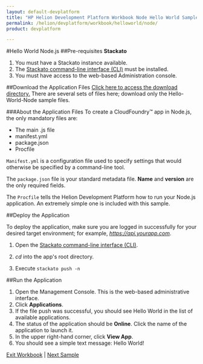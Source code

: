 ```yaml
---
layout: default-devplatform
title: "HP Helion Development Platform Workbook Node Hello World Sample"
permalink: /helion/devplatform/workbook/helloworld/node/
product: devplatform

---
```


#Hello World Node.js
##Pre-requisites
**Stackato**

1. You must have a Stackato instance available. 
2. The  [Stackato command-line interface (CLI)](http://docs.stackato.com/user/client/index.html#client) must be installed. 
3. You must have access to the web-based Administration console.

##Download the Application Files
[Click here to access the download directory.](https://gitlab.gozer.hpcloud.net/developer-experience/sampleapps) There are several sets of files here; download only the Hello-World-Node sample files.

###About the Application Files
To create a CloudFoundry&trade; app in Node.js, the only mandatory files are:

* The main .js file
* manifest.yml
* package.json
* Procfile 

`Manifest.yml` is a configuration file used to specify settings that would otherwise be specified by a command-line tool. 

The `package.json` file is your standard metadata file. **Name** and **version** are the only required fields. 

The `Procfile` tells the Helion Development Platform how to run your Node.js application. An extremely simple one is included with this sample.

##Deploy the Application

To deploy the application, make sure you are logged in successfully for your desired target environment; for example, *https://api.yourapp.com*.

1. Open the  [Stackato command-line interface (CLI)](http://docs.stackato.com/user/client/index.html#client).

2. *cd* into the app's root directory.
3. Execute `stackato push -n` 

##Run the Application

1. Open the Management Console. This is the web-based administrative interface.
2. Click **Applications**.
3. If the file push was successful, you should see Hello World in the list of available applications. 
4. The status of the application should be **Online**. Click the name of the application to launch it. 
5. In the upper right-hand corner, click **View App**.
6. You should see a simple text message: Hello World!


[Exit Workbook](/helion/devplatform/) | [Next Sample](/helion/devplatform/workbook/database/node/) 